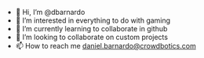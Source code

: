 - 👋 Hi, I’m @dbarnardo
- 👀 I’m interested in everything to do with gaming
- 🌱 I’m currently learning to collaborate in github
- 💞️ I’m looking to collaborate on custom projects
- 📫 How to reach me daniel.barnardo@crowdbotics.com

<!---
dbarnardo/dbarnardo is a ✨ special ✨ repository because its `README.md` (this file) appears on your GitHub profile.
You can click the Preview link to take a look at your changes.
--->
